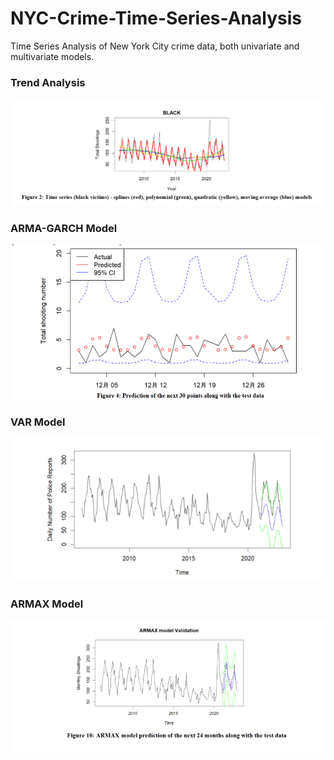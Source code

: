 # NYC-Crime-Time-Series-Analysis
Time Series Analysis of New York City crime data, both univariate and multivariate models.

### Trend Analysis
<img src="https://github.com/PsyDak-Meng/Time-Series-Analysis/blob/main/NYC_Crime_TimeSeriesAnalysis/Code/Trend.png">

### ARMA-GARCH Model
<img src="https://github.com/PsyDak-Meng/Time-Series-Analysis/blob/main/NYC_Crime_TimeSeriesAnalysis/Code/ARMA-GARCH.png">

### VAR Model
<img src="https://github.com/PsyDak-Meng/Time-Series-Analysis/blob/main/NYC_Crime_TimeSeriesAnalysis/Code/VAR.png">

### ARMAX Model
<img src="https://github.com/PsyDak-Meng/Time-Series-Analysis/blob/main/NYC_Crime_TimeSeriesAnalysis/Code/ARMAX.png">
